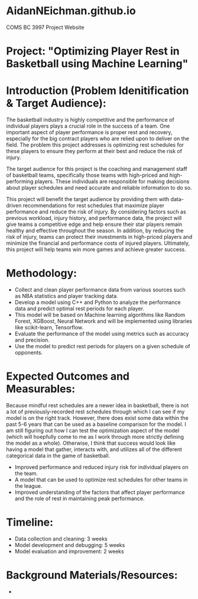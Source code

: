 # AidanNEichman.github.io
COMS BC 3997 Project Website

# Project: "Optimizing Player Rest in Basketball using Machine Learning"

# Introduction (Problem Idenitification & Target Audience): 
The basketball industry is highly competitive and the performance of individual players plays a crucial role in the success of a team. One important aspect of player performance is proper rest and recovery, especially for the big contract players who are relied upon to deliver on the field. The problem this project addresses is optimizing rest schedules for these players to ensure they perform at their best and reduce the risk of injury.

The target audience for this project is the coaching and management staff of basketball teams, specifically those teams with high-priced and high-performing players. These individuals are responsible for making decisions about player schedules and need accurate and reliable information to do so.

This project will benefit the target audience by providing them with data-driven recommendations for rest schedules that maximize player performance and reduce the risk of injury. By considering factors such as previous workload, injury history, and performance data, the project will give teams a competitive edge and help ensure their star players remain healthy and effective throughout the season. In addition, by reducing the risk of injury, teams can protect their investments in high-priced players and minimize the financial and performance costs of injured players. Ultimately, this project will help teams win more games and achieve greater success.

# Methodology:
- Collect and clean player performance data from various sources such as NBA
  statistics and player tracking data.
- Develop a model using C++ and Python to analyze the performance data and
  predict optimal rest periods for each player.
- This model will be based on Machine learning algorithms like Random Forest,
  XGBoost, Neural Network and will be implemented using libraries like
scikit-learn, Tensorflow.
- Evaluate the performance of the model using metrics such as accuracy and
  precision.
- Use the model to predict rest periods for players on a given schedule of
opponents.

# Expected Outcomes and Measurables:
Because mindful rest schedules are a newer idea in basketball, there is not a lot of previously-recorded rest schedules through which I can see if my model is on the right track. However, there does exist some data within the past 5-6 years that can be used as a baseline comparison for the model. I am still figuring out how I can test the optimization aspect of the model (which will hoepfully come to me as I work through more strictly defining the model as a whole). Otherwise, I think that success would look like having a model that gather, interacts with, and utilizes all of the different categorical data in the game of basketball.

- Improved performance and reduced injury risk for individual players on the
  team.
- A model that can be used to optimize rest schedules for other teams in the
  league.
- Improved understanding of the factors that affect player performance and the
  role of rest in maintaining peak performance.

# Timeline:

- Data collection and cleaning: 3 weeks
- Model development and debugging: 5 weeks
- Model evaluation and improvement: 2 weeks

# Background Materials/Resources:
- 
